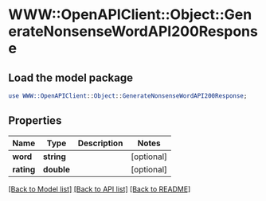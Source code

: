 # WWW::OpenAPIClient::Object::GenerateNonsenseWordAPI200Response

## Load the model package
```perl
use WWW::OpenAPIClient::Object::GenerateNonsenseWordAPI200Response;
```

## Properties
Name | Type | Description | Notes
------------ | ------------- | ------------- | -------------
**word** | **string** |  | [optional] 
**rating** | **double** |  | [optional] 

[[Back to Model list]](../README.md#documentation-for-models) [[Back to API list]](../README.md#documentation-for-api-endpoints) [[Back to README]](../README.md)


